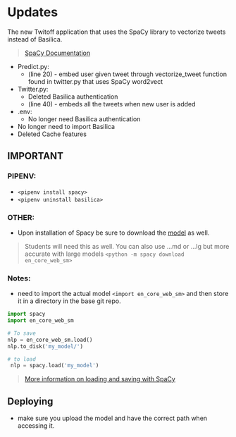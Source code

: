 # Updates
The new Twitoff application that uses the SpaCy library to vectorize tweets instead of Basilica. 
>[SpaCy Documentation](https://spacy.io/usage/vectors-similarity)

* Predict.py:
  * (line 20) - embed user given tweet through vectorize_tweet function found in twitter.py that uses SpaCy word2vect
* Twitter.py:
  * Deleted Basilica authentication
  * (line 40) - embeds all the tweets when new user is added 
* .env:
  * No longer need Basilica authentication
* No longer need to import Basilica
* Deleted Cache features

## IMPORTANT

### PIPENV:
* `<pipenv install spacy>`
* `<pipenv uninstall basilica>`

### OTHER:
* Upon installation of Spacy be sure to download the [model](https://spacy.io/usage) as well.
> Students will need this as well. You can also use ...md or ...lg but more accurate with large models
`<python -m spacy download en_core_web_sm>`

### Notes: 
* need to import the actual model `<import en_core_web_sm>` and then store it in a directory in the base git repo.
``` python
import spacy
import en_core_web_sm

# To save
nlp = en_core_web_sm.load()
nlp.to_disk('my_model/')

# to load
 nlp = spacy.load('my_model')
```
> [More information on loading and saving with SpaCy](https://spacy.io/usage/saving-loading)

## Deploying
* make sure you upload the model and have the correct path when accessing it.
